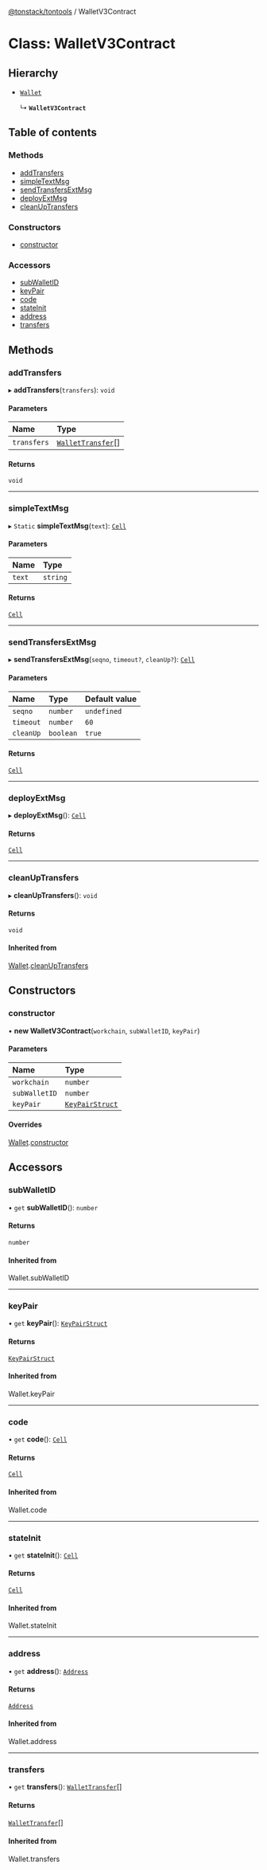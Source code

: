 [@tonstack/tontools](../README.md) / WalletV3Contract

# Class: WalletV3Contract

## Hierarchy

- [`Wallet`](Wallet.md)

  ↳ **`WalletV3Contract`**

## Table of contents

### Methods

- [addTransfers](WalletV3Contract.md#addtransfers)
- [simpleTextMsg](WalletV3Contract.md#simpletextmsg)
- [sendTransfersExtMsg](WalletV3Contract.md#sendtransfersextmsg)
- [deployExtMsg](WalletV3Contract.md#deployextmsg)
- [cleanUpTransfers](WalletV3Contract.md#cleanuptransfers)

### Constructors

- [constructor](WalletV3Contract.md#constructor)

### Accessors

- [subWalletID](WalletV3Contract.md#subwalletid)
- [keyPair](WalletV3Contract.md#keypair)
- [code](WalletV3Contract.md#code)
- [stateInit](WalletV3Contract.md#stateinit)
- [address](WalletV3Contract.md#address)
- [transfers](WalletV3Contract.md#transfers)

## Methods

### addTransfers

▸ **addTransfers**(`transfers`): `void`

#### Parameters

| Name | Type |
| :------ | :------ |
| `transfers` | [`WalletTransfer`](../interfaces/WalletTransfer.md)[] |

#### Returns

`void`

___

### simpleTextMsg

▸ `Static` **simpleTextMsg**(`text`): [`Cell`](Cell.md)

#### Parameters

| Name | Type |
| :------ | :------ |
| `text` | `string` |

#### Returns

[`Cell`](Cell.md)

___

### sendTransfersExtMsg

▸ **sendTransfersExtMsg**(`seqno`, `timeout?`, `cleanUp?`): [`Cell`](Cell.md)

#### Parameters

| Name | Type | Default value |
| :------ | :------ | :------ |
| `seqno` | `number` | `undefined` |
| `timeout` | `number` | `60` |
| `cleanUp` | `boolean` | `true` |

#### Returns

[`Cell`](Cell.md)

___

### deployExtMsg

▸ **deployExtMsg**(): [`Cell`](Cell.md)

#### Returns

[`Cell`](Cell.md)

___

### cleanUpTransfers

▸ **cleanUpTransfers**(): `void`

#### Returns

`void`

#### Inherited from

[Wallet](Wallet.md).[cleanUpTransfers](Wallet.md#cleanuptransfers)

## Constructors

### constructor

• **new WalletV3Contract**(`workchain`, `subWalletID`, `keyPair`)

#### Parameters

| Name | Type |
| :------ | :------ |
| `workchain` | `number` |
| `subWalletID` | `number` |
| `keyPair` | [`KeyPairStruct`](../interfaces/KeyPairStruct.md) |

#### Overrides

[Wallet](Wallet.md).[constructor](Wallet.md#constructor)

## Accessors

### subWalletID

• `get` **subWalletID**(): `number`

#### Returns

`number`

#### Inherited from

Wallet.subWalletID

___

### keyPair

• `get` **keyPair**(): [`KeyPairStruct`](../interfaces/KeyPairStruct.md)

#### Returns

[`KeyPairStruct`](../interfaces/KeyPairStruct.md)

#### Inherited from

Wallet.keyPair

___

### code

• `get` **code**(): [`Cell`](Cell.md)

#### Returns

[`Cell`](Cell.md)

#### Inherited from

Wallet.code

___

### stateInit

• `get` **stateInit**(): [`Cell`](Cell.md)

#### Returns

[`Cell`](Cell.md)

#### Inherited from

Wallet.stateInit

___

### address

• `get` **address**(): [`Address`](Address.md)

#### Returns

[`Address`](Address.md)

#### Inherited from

Wallet.address

___

### transfers

• `get` **transfers**(): [`WalletTransfer`](../interfaces/WalletTransfer.md)[]

#### Returns

[`WalletTransfer`](../interfaces/WalletTransfer.md)[]

#### Inherited from

Wallet.transfers
